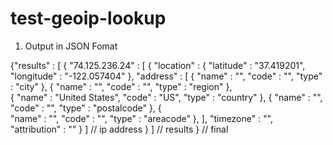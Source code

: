 test-geoip-lookup
=================

1. Output in JSON Fomat

{"results" : [ {
	"74.125.236.24" : [ {
		"location" : {
			"latitude" : "37.419201", 
			"longitude" : "-122.057404"
		},
		"address" : [
			{
				"name" : "",
				"code" : "",
				"type" : "city"
			},
			{
				"name" : "", 
				"code" : "",
				"type" : "region" 
			},    
			{
				"name" : "United States", 
				"code" : "US",
				"type" : "country"
			},
			{
				"name" : "", 
				"code" : "",
				"type" : "postalcode"
			},
			{		
				"name" : "", 
				"code" : "",
				"type" : "areacode"
			},
		],
		"timezone" : "",
		"attribution" : ""
	}
	] // ip address
}
] // results
} // final
